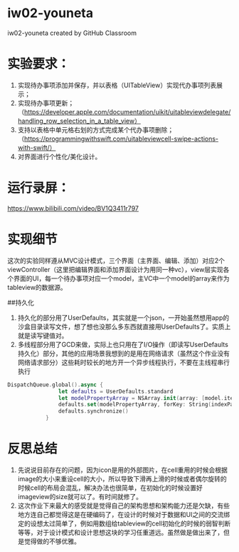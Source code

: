 # iw02-youneta
iw02-youneta created by GitHub Classroom
# 实验要求：
1. 实现待办事项添加并保存，并以表格（UITableView）实现代办事项列表展示；
2. 实现待办事项更新；（https://developer.apple.com/documentation/uikit/uitableviewdelegate/handling_row_selection_in_a_table_view）
3. 支持以表格中单元格右划的方式完成某个代办事项删除；（https://programmingwithswift.com/uitableviewcell-swipe-actions-with-swift/）
4. 对界面进行个性化/美化设计。
# 运行录屏：
https://www.bilibili.com/video/BV1Q3411r797
# 实现细节
这次的实验同样遵从MVC设计模式，三个界面（主界面、编辑、添加）对应2个viewController（这里把编辑界面和添加界面设计为用同一种vc），view层实现各个界面的UI，每一个待办事项对应一个model，主VC中一个model的array来作为tableview的数据源。

##持久化
1. 持久化的部分用了UserDefaults，其实就是一个json，一开始虽然想用app的沙盒目录读写文件，想了想也没那么多东西就直接用UserDefaults了。实质上就是读写键值对。
2. 多线程部分用了GCD来做，实际上也只用在了I/O操作（即读写UserDefaults持久化）部分，其他的应用场景我想到的是用在网络请求（虽然这个作业没有网络请求部分）这些耗时较长的地方开一个异步线程执行，不要在主线程串行执行
``` swift 
DispatchQueue.global().async {
                let defaults = UserDefaults.standard
                let modelPropertyArray = NSArray.init(array: [model.itemName ?? "", model.date ?? Date.now, model.check ?? false, model.itemDescription ?? ""])
                defaults.set(modelPropertyArray, forKey: String(indexPath?.row ?? 0))
                defaults.synchronize()
            }
```



# 反思总结
1. 先说说目前存在的问题，因为icon是用的外部图片，在cell重用的时候会根据image的大小来重设cell的大小，所以导致下滑再上滑的时候或者偶尔旋转的时候cell的布局会混乱，解决办法也很简单，在初始化的时候设置好imageview的size就可以了。有时间就修了。
2. 这次作业下来最大的感受就是觉得自己的架构思想和架构能力还是欠缺，有些地方连自己都觉得这是在硬编码了，在设计的时候对于数据和UI之间的交流绑定的设想太过简单了，例如用数组给tableview的cell初始化的时候的弱智判断等等，对于设计模式和设计思想这块的学习任重道远。虽然做是做出来了，但是觉得做的不够优雅。
